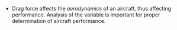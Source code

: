 - Drag force affects the *aerodynamics* of an aircraft, thus affecting performance. Analysis of the variable is important for proper determination of aircraft performance.